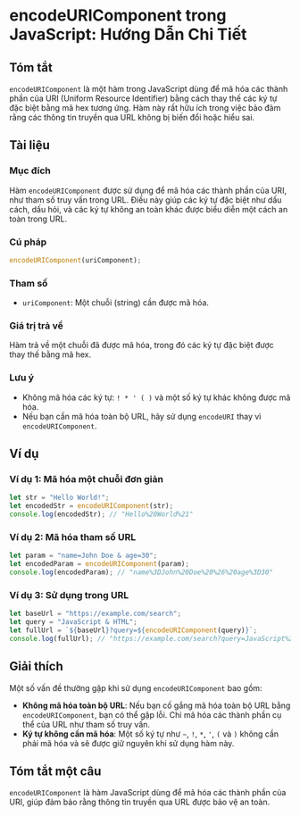 <!--
Meta Description: # encodeURIComponent trong JavaScript: Hướng Dẫn Chi Tiết ## Tóm tắt `encodeURIComponent` là một hàm trong JavaScript dùng để mã hóa các thành phần củ...
Meta Keywords: hóa, encodeuricomponent, các, url, javascript
-->

# encodeURIComponent trong JavaScript: Hướng Dẫn Chi Tiết

## Tóm tắt
`encodeURIComponent` là một hàm trong JavaScript dùng để mã hóa các thành phần của URI (Uniform Resource Identifier) bằng cách thay thế các ký tự đặc biệt bằng mã hex tương ứng. Hàm này rất hữu ích trong việc bảo đảm rằng các thông tin truyền qua URL không bị biến đổi hoặc hiểu sai.

## Tài liệu

### Mục đích
Hàm `encodeURIComponent` được sử dụng để mã hóa các thành phần của URI, như tham số truy vấn trong URL. Điều này giúp các ký tự đặc biệt như dấu cách, dấu hỏi, và các ký tự không an toàn khác được biểu diễn một cách an toàn trong URL.

### Cú pháp
```javascript
encodeURIComponent(uriComponent);
```

### Tham số
- `uriComponent`: Một chuỗi (string) cần được mã hóa.

### Giá trị trả về
Hàm trả về một chuỗi đã được mã hóa, trong đó các ký tự đặc biệt được thay thế bằng mã hex.

### Lưu ý
- Không mã hóa các ký tự: `! * ' ( )` và một số ký tự khác không được mã hóa.
- Nếu bạn cần mã hóa toàn bộ URL, hãy sử dụng `encodeURI` thay vì `encodeURIComponent`.

## Ví dụ

### Ví dụ 1: Mã hóa một chuỗi đơn giản
```javascript
let str = "Hello World!";
let encodedStr = encodeURIComponent(str);
console.log(encodedStr); // "Hello%20World%21"
```

### Ví dụ 2: Mã hóa tham số URL
```javascript
let param = "name=John Doe & age=30";
let encodedParam = encodeURIComponent(param);
console.log(encodedParam); // "name%3DJohn%20Doe%20%26%20age%3D30"
```

### Ví dụ 3: Sử dụng trong URL
```javascript
let baseUrl = "https://example.com/search";
let query = "JavaScript & HTML";
let fullUrl = `${baseUrl}?query=${encodeURIComponent(query)}`;
console.log(fullUrl); // "https://example.com/search?query=JavaScript%20%26%20HTML"
```

## Giải thích
Một số vấn đề thường gặp khi sử dụng `encodeURIComponent` bao gồm:
- **Không mã hóa toàn bộ URL**: Nếu bạn cố gắng mã hóa toàn bộ URL bằng `encodeURIComponent`, bạn có thể gặp lỗi. Chỉ mã hóa các thành phần cụ thể của URL như tham số truy vấn.
- **Ký tự không cần mã hóa**: Một số ký tự như `~`, `!`, `*`, `'`, `(` và `)` không cần phải mã hóa và sẽ được giữ nguyên khi sử dụng hàm này.

## Tóm tắt một câu
`encodeURIComponent` là hàm JavaScript dùng để mã hóa các thành phần của URI, giúp đảm bảo rằng thông tin truyền qua URL được bảo vệ an toàn.